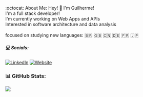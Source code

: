 :octocat: About Me:
Hey! 👋 I'm Guilherme!<br> I'm a full stack developer! <br>I'm currently working on Web Apps and APIs <br>Interested in software architecture and data analysis <br> <br>focused on studying new languages: 🇧🇷 🇬🇧 🇨🇳 🇩🇪 🇫🇷 🇯🇵 


##### 💻 Socials:
[![LinkedIn](https://img.shields.io/badge/LinkedIn-0077B5?style=for-the-badge&logo=linkedin&logoColor=white)](https://www.linkedin.com/in/guilherme-alacoc/)
[![Website](https://img.shields.io/badge/website-000000?style=for-the-badge&logo=About.me&logoColor=white)](https://www.alacoc.com.com) 

### 📊 GitHub Stats:
![](https://github-readme-stats.vercel.app/api/top-langs/?username=guilhermealacoc&theme=tokyonight&hide_border=false&include_all_commits=false&count_private=false&layout=compact)

<!-- Proudly created with GPRM ( https://gprm.itsvg.in ) -->
